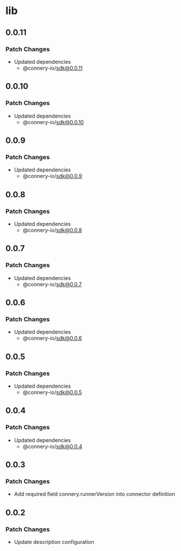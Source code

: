 # lib

## 0.0.11

### Patch Changes

- Updated dependencies
  - @connery-io/sdk@0.0.11

## 0.0.10

### Patch Changes

- Updated dependencies
  - @connery-io/sdk@0.0.10

## 0.0.9

### Patch Changes

- Updated dependencies
  - @connery-io/sdk@0.0.9

## 0.0.8

### Patch Changes

- Updated dependencies
  - @connery-io/sdk@0.0.8

## 0.0.7

### Patch Changes

- Updated dependencies
  - @connery-io/sdk@0.0.7

## 0.0.6

### Patch Changes

- Updated dependencies
  - @connery-io/sdk@0.0.6

## 0.0.5

### Patch Changes

- Updated dependencies
  - @connery-io/sdk@0.0.5

## 0.0.4

### Patch Changes

- Updated dependencies
  - @connery-io/sdk@0.0.4

## 0.0.3

### Patch Changes

- Add required field connery.runnerVersion into connector definition

## 0.0.2

### Patch Changes

- Update description configuration

